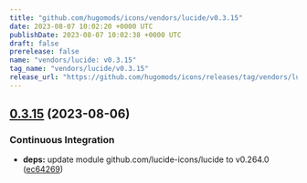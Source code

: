 ```yaml
---
title: "github.com/hugomods/icons/vendors/lucide/v0.3.15"
date: 2023-08-07 10:02:20 +0000 UTC
publishDate: 2023-08-07 10:02:38 +0000 UTC
draft: false
prerelease: false
name: "vendors/lucide: v0.3.15"
tag_name: "vendors/lucide/v0.3.15"
release_url: "https://github.com/hugomods/icons/releases/tag/vendors/lucide/v0.3.15"
---
```


## [0.3.15](https://github.com/hugomods/icons/compare/vendors/lucide/v0.3.14...vendors/lucide/v0.3.15) (2023-08-06)


### Continuous Integration

* **deps:** update module github.com/lucide-icons/lucide to v0.264.0 ([ec64269](https://github.com/hugomods/icons/commit/ec642695f779d54a81cf1d3a7041fce6f4af3118))
